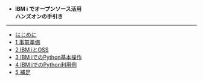 <!-- docs/_sidebar.md -->

* <b>IBM i でオープンソース活用<br>ハンズオンの手引き</b>

---

* [はじめに](/)
* [1 事前準備](/1_事前準備.md)
* [2 IBM iとOSS](/2_IBM_iとOSS.md)
* [3 IBM iでのPython基本操作](/3_IBM_iでのPython基本操作.md)
* [4 IBM iでのPython利用例](/4_IBM_iでのPython利用例.md)
* [5 補足](/5_補足.md)
